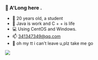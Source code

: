 ###  👋 A'Long here .



- 🔭 20 years old, a student
- 🌱 Java is work and C + + is life
- 💻 Using CentOS and  Windows.
- 📫 341347349@qq.com
- 🥰 oh my tt i can't leave u,plz take me go

<a href="https://wakatime.com"><img src="https://wakatime.com/share/@juanxincai/f89ba492-b97f-4ccf-9510-86ba1698a1a5.png" /></a>

